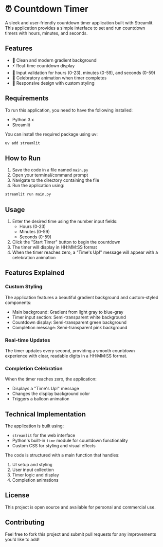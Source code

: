 # ⏰ Countdown Timer

A sleek and user-friendly countdown timer application built with Streamlit. This application provides a simple interface to set and run countdown timers with hours, minutes, and seconds.

## Features

- 🎨 Clean and modern gradient background
- ⚡ Real-time countdown display
- 🎯 Input validation for hours (0-23), minutes (0-59), and seconds (0-59)
- 🎉 Celebratory animation when timer completes
- 💫 Responsive design with custom styling

## Requirements

To run this application, you need to have the following installed:
- Python 3.x
- Streamlit

You can install the required package using uv:
```bash
uv add streamlit
```

## How to Run

1. Save the code in a file named `main.py`
2. Open your terminal/command prompt
3. Navigate to the directory containing the file
4. Run the application using:
```bash
streamlit run main.py
```

## Usage

1. Enter the desired time using the number input fields:
   - Hours (0-23)
   - Minutes (0-59)
   - Seconds (0-59)
2. Click the "Start Timer" button to begin the countdown
3. The timer will display in HH:MM:SS format
4. When the timer reaches zero, a "Time's Up!" message will appear with a celebration animation

## Features Explained

### Custom Styling
The application features a beautiful gradient background and custom-styled components:
- Main background: Gradient from light gray to blue-gray
- Timer input section: Semi-transparent white background
- Countdown display: Semi-transparent green background
- Completion message: Semi-transparent pink background

### Real-time Updates
The timer updates every second, providing a smooth countdown experience with clear, readable digits in a HH:MM:SS format.

### Completion Celebration
When the timer reaches zero, the application:
- Displays a "Time's Up!" message
- Changes the display background color
- Triggers a balloon animation

## Technical Implementation

The application is built using:
- `streamlit` for the web interface
- Python's built-in `time` module for countdown functionality
- Custom CSS for styling and visual effects

The code is structured with a main function that handles:
1. UI setup and styling
2. User input collection
3. Timer logic and display
4. Completion animations

## License

This project is open source and available for personal and commercial use.

## Contributing

Feel free to fork this project and submit pull requests for any improvements you'd like to add!